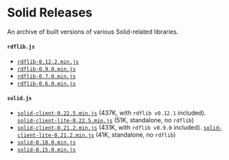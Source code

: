 # Solid Releases
An archive of built versions of various Solid-related libraries.

#### `rdflib.js`

* [`rdflib-0.12.2.min.js`](https://solid.github.io/releases/rdflib.js/rdflib-0.12.2.min.js)
* [`rdflib-0.9.0.min.js`](https://solid.github.io/releases/rdflib.js/rdflib-0.9.0.min.js)
* [`rdflib-0.7.0.min.js`](https://solid.github.io/releases/rdflib.js/rdflib-0.7.0.min.js)
* [`rdflib-0.6.0.min.js`](https://solid.github.io/releases/rdflib.js/rdflib-0.6.0.min.js)

#### `solid.js`
* [`solid-client-0.22.5.min.js`](https://solid.github.io/releases/solid.js/solid-0.22.5.min.js)
  (437K, with `rdflib v0.12.1` included).
  [`solid-client-lite-0.22.5.min.js`](https://solid.github.io/releases/solid.js/solid-client-lite-0.22.5.min.js) (51K, standalone, no `rdflib`)
* [`solid-client-0.21.2.min.js`](https://solid.github.io/releases/solid.js/solid-0.21.2.min.js)
  (431K, with `rdflib v0.9.0` included).
  [`solid-client-lite-0.21.2.min.js`](https://solid.github.io/releases/solid.js/solid-client-lite-0.21.2.min.js) (41K, standalone, no `rdflib`)
* [`solid-0.18.0.min.js`](https://solid.github.io/releases/solid.js/solid-0.18.0.min.js)
* [`solid-0.15.0.min.js`](https://solid.github.io/releases/solid.js/solid-0.15.0.min.js)
